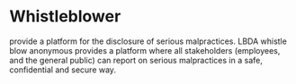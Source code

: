 # Whistleblower
provide a platform for the disclosure of serious malpractices. LBDA whistle blow anonymous provides a platform where all stakeholders (employees, and the general public) can report on serious malpractices in a safe, confidential and secure way.
